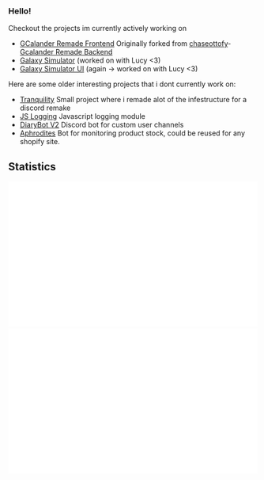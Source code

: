### Hello!

Checkout the projects im currently actively working on
- [GCalander Remade Frontend](https://github.com/ConniBug/google-calendar-clone) Originally forked from [chaseottofy](https://github.com/chaseottofy/google-calendar-clone-vanilla)- [Gcalander Remade Backend](https://github.com/ConniBug/calander-api) 
- [Galaxy Simulator](https://github.com/lucylamb0/galaxy-in-cpp) (worked on with Lucy <3)
- [Galaxy Simulator UI](https://github.com/ConniBug/GalaxySimIMGUI) (again -> worked on with Lucy <3)

Here are some older interesting projects that i dont currently work on:
- [Tranquility](https://github.com/The-name-Tranquility-is-already-taken) Small project where i remade alot of the infestructure for a discord remake
- [JS Logging](https://github.com/ConniBug/JS-Logging) Javascript logging module
- [DiaryBot V2](https://github.com/ConniBug/DiaryBot-V2) Discord bot for custom user channels
- [Aphrodites](https://github.com/ConniBug/aphrodites-notif) Bot for monitoring product stock, could be reused for any shopify site.

## Statistics
![](https://github.com/ConniBug/github-stats/blob/master/generated/overview.svg)
![](https://github.com/ConniBug/github-stats/blob/master/generated/languages.svg)

<!--
**ConniTheKiwi/ConniTheKiwi** is a ✨ _special_ ✨ repository because its `README.md` (this file) appears on your GitHub profile.

Here are some ideas to get you started:

- 🔭 I’m currently working on ...
- 🌱 I’m currently learning ...
- 👯 I’m looking to collaborate on ...
- 🤔 I’m looking for help with ...
- 💬 Ask me about ...
- 📫 How to reach me: ...
- 😄 Pronouns: ...
- ⚡ Fun fact: ...
-->
